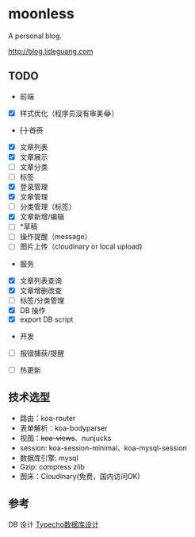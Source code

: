 # moonless
A personal blog.

http://blog.lideguang.com

## TODO
* 前端
- [x] 样式优化（程序员没有审美😂）
- <del>[ ] 首页</del>
- [x] 文章列表
- [x] 文章展示
- [ ] 文章分类
- [ ] 标签
- [x] 登录管理
- [x] 文章管理
- [ ] 分类管理（标签）
- [x] 文章新增/编辑
- [ ] *草稿
- [ ] 操作提醒（message）
- [ ] 图片上传（cloudinary or local upload)

* 服务
- [x] 文章列表查询
- [x] 文章增删改查
- [ ] 标签/分类管理
- [x] DB 操作
- [x] export DB script

* 开发
- [ ] 报错捕获/提醒
- [ ] 热更新



## 技术选型

- 路由：koa-router
- 表单解析：koa-bodyparser
- 视图：<del>koa-views</del>、nunjucks
- session: koa-session-minimal、koa-mysql-session
- 数据库引擎: mysql
- Gzip: compress zlib
- 图床：Cloudinary(免费，国内访问OK)


## 参考
DB 设计 [Typecho数据库设计](http://docs.typecho.org/database)


